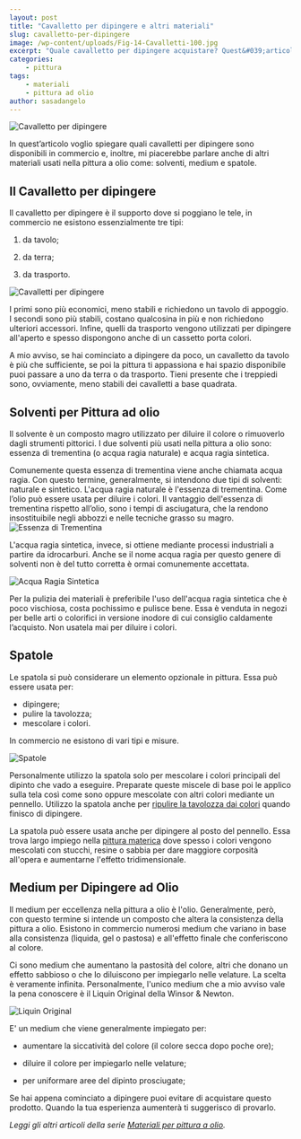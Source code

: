 ```yaml
---
layout: post
title: "Cavalletto per dipingere e altri materiali"
slug: cavalletto-per-dipingere
image: /wp-content/uploads/Fig-14-Cavalletti-100.jpg
excerpt: "Quale cavalletto per dipingere acquistare? Quest&#039;articolo ti aiuterà a scegliere il cavalletto più adatto alle tue esigenze."
categories:
    - pittura
tags:
    - materiali
    - pittura ad olio
author: sasadangelo
---
```


![Cavalletto per dipingere](https://www.disegnoepittura.it/wp-content/uploads/Fig-14-Cavalletti-100.jpg "Cavalletto per dipingere")

In quest’articolo voglio spiegare quali cavalletti per dipingere sono disponibili in commercio e, inoltre, mi piacerebbe parlare anche di altri materiali usati nella pittura a olio come: solventi, medium e spatole.

## Il Cavalletto per dipingere

Il cavalletto per dipingere è il supporto dove si poggiano le tele, in commercio ne esistono essenzialmente tre tipi:

1. da tavolo;
    
2. da terra;
    
3. da trasporto.
    

![Cavalletti per dipingere](https://www.disegnoepittura.it/wp-content/uploads/Fig-14-Cavalletti.jpg "Cavalletti per dipingere")

I primi sono più economici, meno stabili e richiedono un tavolo di appoggio. I secondi sono più stabili, costano qualcosina in più e non richiedono ulteriori accessori. Infine, quelli da trasporto vengono utilizzati per dipingere all'aperto e spesso dispongono anche di un cassetto porta colori.

A mio avviso, se hai cominciato a dipingere da poco, un cavalletto da tavolo è più che sufficiente, se poi la pittura ti appassiona e hai spazio disponibile puoi passare a uno da terra o da trasporto. Tieni presente che i treppiedi sono, ovviamente, meno stabili dei cavalletti a base quadrata.

## Solventi per Pittura ad olio

Il solvente è un composto magro utilizzato per diluire il colore o rimuoverlo dagli strumenti pittorici. I due solventi più usati nella pittura a olio sono: essenza di trementina (o acqua ragia naturale) e acqua ragia sintetica.

Comunemente questa essenza di trementina viene anche chiamata acqua ragia. Con questo termine, generalmente, si intendono due tipi di solventi: naturale e sintetico. L'acqua ragia naturale è l'essenza di trementina. Come l’olio può essere usata per diluire i colori. Il vantaggio dell'essenza di trementina rispetto all’olio, sono i tempi di asciugatura, che la rendono insostituibile negli abbozzi e nelle tecniche grasso su magro. ![Essenza di Trementina](https://www.disegnoepittura.it/wp-content/uploads/Fig-21-Trementina.jpg "Essenza di Trementina")

L'acqua ragia sintetica, invece, si ottiene mediante processi industriali a partire da idrocarburi. Anche se il nome acqua ragia per questo genere di solventi non è del tutto corretta è ormai comunemente accettata.

![Acqua Ragia Sintetica](https://www.disegnoepittura.it/wp-content/uploads/Fig-22-Acqua-Ragia.jpg)

Per la pulizia dei materiali è preferibile l'uso dell'acqua ragia sintetica che è poco vischiosa, costa pochissimo e pulisce bene. Essa è venduta in negozi per belle arti o colorifici in versione inodore di cui consiglio caldamente l’acquisto. Non usatela mai per diluire i colori.

## Spatole

Le spatola si può considerare un elemento opzionale in pittura. Essa può essere usata per:

- dipingere;
- pulire la tavolozza;
- mescolare i colori.

In commercio ne esistono di vari tipi e misure.

![Spatole](https://www.disegnoepittura.it/wp-content/uploads/Fig-20-Spatole.jpg "Spatole")

Personalmente utilizzo la spatola solo per mescolare i colori principali del dipinto che vado a eseguire. Preparate queste miscele di base poi le applico sulla tela così come sono oppure mescolate con altri colori mediante un pennello. Utilizzo la spatola anche per [ripulire la tavolozza dai colori](/tavolozza-dei-colori-olio/ "Pulire tavolozza dei colori") quando finisco di dipingere.

La spatola può essere usata anche per dipingere al posto del pennello. Essa trova largo impiego nella [pittura materica](/come-creare-un-quadro-materico/ "Pittura Materica") dove spesso i colori vengono mescolati con stucchi, resine o sabbia per dare maggiore corposità all'opera e aumentarne l'effetto tridimensionale.

## Medium per Dipingere ad Olio

Il medium per eccellenza nella pittura a olio è l'olio. Generalmente, però, con questo termine si intende un composto che altera la consistenza della pittura a olio. Esistono in commercio numerosi medium che variano in base alla consistenza (liquida, gel o pastosa) e all'effetto finale che conferiscono al colore.

Ci sono medium che aumentano la pastosità del colore, altri che donano un effetto sabbioso o che lo diluiscono per impiegarlo nelle velature. La scelta è veramente infinita. Personalmente, l'unico medium che a mio avviso vale la pena conoscere è il Liquin Original della Winsor & Newton.

![Liquin Original](https://www.disegnoepittura.it/wp-content/uploads/Fig-18-Liquin-Original.jpg "Liquin Original")

E' un medium che viene generalmente impiegato per:

- aumentare la siccatività del colore (il colore secca dopo poche ore);
    
- diluire il colore per impiegarlo nelle velature;
    
- per uniformare aree del dipinto prosciugate;

Se hai appena cominciato a dipingere puoi evitare di acquistare questo prodotto. Quando la tua esperienza aumenterà ti suggerisco di provarlo.

_Leggi gli altri articoli della serie [Materiali per pittura a olio](/materiali-per-pittura-ad-olio/ "Materiali per pittura ad olio")._
